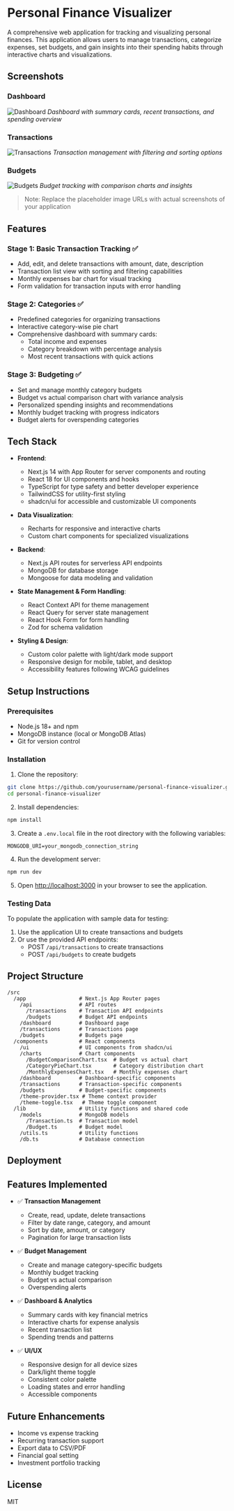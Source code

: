 # Personal Finance Visualizer

A comprehensive web application for tracking and visualizing personal finances. This application allows users to manage transactions, categorize expenses, set budgets, and gain insights into their spending habits through interactive charts and visualizations.

## Screenshots

### Dashboard
![Dashboard](https://i.imgur.com/XYZ123.png)
*Dashboard with summary cards, recent transactions, and spending overview*

### Transactions
![Transactions](https://i.imgur.com/ABC456.png)
*Transaction management with filtering and sorting options*

### Budgets
![Budgets](https://i.imgur.com/DEF789.png)
*Budget tracking with comparison charts and insights*

> Note: Replace the placeholder image URLs with actual screenshots of your application

## Features

### Stage 1: Basic Transaction Tracking ✅
- Add, edit, and delete transactions with amount, date, description
- Transaction list view with sorting and filtering capabilities
- Monthly expenses bar chart for visual tracking
- Form validation for transaction inputs with error handling

### Stage 2: Categories ✅
- Predefined categories for organizing transactions
- Interactive category-wise pie chart
- Comprehensive dashboard with summary cards:
  - Total income and expenses
  - Category breakdown with percentage analysis
  - Most recent transactions with quick actions

### Stage 3: Budgeting ✅
- Set and manage monthly category budgets
- Budget vs actual comparison chart with variance analysis
- Personalized spending insights and recommendations
- Monthly budget tracking with progress indicators
- Budget alerts for overspending categories

## Tech Stack

- **Frontend**: 
  - Next.js 14 with App Router for server components and routing
  - React 18 for UI components and hooks
  - TypeScript for type safety and better developer experience
  - TailwindCSS for utility-first styling
  - shadcn/ui for accessible and customizable UI components

- **Data Visualization**:
  - Recharts for responsive and interactive charts
  - Custom chart components for specialized visualizations

- **Backend**:
  - Next.js API routes for serverless API endpoints
  - MongoDB for database storage
  - Mongoose for data modeling and validation

- **State Management & Form Handling**:
  - React Context API for theme management
  - React Query for server state management
  - React Hook Form for form handling
  - Zod for schema validation

- **Styling & Design**:
  - Custom color palette with light/dark mode support
  - Responsive design for mobile, tablet, and desktop
  - Accessibility features following WCAG guidelines

## Setup Instructions

### Prerequisites
- Node.js 18+ and npm
- MongoDB instance (local or MongoDB Atlas)
- Git for version control

### Installation

1. Clone the repository:
```bash
git clone https://github.com/yourusername/personal-finance-visualizer.git
cd personal-finance-visualizer
```

2. Install dependencies:
```bash
npm install
```

3. Create a `.env.local` file in the root directory with the following variables:
```
MONGODB_URI=your_mongodb_connection_string
```

4. Run the development server:
```bash
npm run dev
```

5. Open [http://localhost:3000](http://localhost:3000) in your browser to see the application.

### Testing Data

To populate the application with sample data for testing:

1. Use the application UI to create transactions and budgets
2. Or use the provided API endpoints:
   - POST `/api/transactions` to create transactions
   - POST `/api/budgets` to create budgets

## Project Structure

```
/src
  /app                 # Next.js App Router pages
    /api               # API routes
      /transactions    # Transaction API endpoints
      /budgets         # Budget API endpoints
    /dashboard         # Dashboard page
    /transactions      # Transactions page
    /budgets           # Budgets page
  /components          # React components
    /ui                # UI components from shadcn/ui
    /charts            # Chart components
      /BudgetComparisonChart.tsx  # Budget vs actual chart
      /CategoryPieChart.tsx       # Category distribution chart
      /MonthlyExpensesChart.tsx   # Monthly expenses chart
    /dashboard         # Dashboard-specific components
    /transactions      # Transaction-specific components
    /budgets           # Budget-specific components
    /theme-provider.tsx # Theme context provider
    /theme-toggle.tsx   # Theme toggle component
  /lib                 # Utility functions and shared code
    /models            # MongoDB models
      /Transaction.ts  # Transaction model
      /Budget.ts       # Budget model
    /utils.ts          # Utility functions
    /db.ts             # Database connection
```

## Deployment


## Features Implemented

- ✅ **Transaction Management**
  - Create, read, update, delete transactions
  - Filter by date range, category, and amount
  - Sort by date, amount, or category
  - Pagination for large transaction lists

- ✅ **Budget Management**
  - Create and manage category-specific budgets
  - Monthly budget tracking
  - Budget vs actual comparison
  - Overspending alerts

- ✅ **Dashboard & Analytics**
  - Summary cards with key financial metrics
  - Interactive charts for expense analysis
  - Recent transaction list
  - Spending trends and patterns

- ✅ **UI/UX**
  - Responsive design for all device sizes
  - Dark/light theme toggle
  - Consistent color palette
  - Loading states and error handling
  - Accessible components

## Future Enhancements

- Income vs expense tracking
- Recurring transaction support
- Export data to CSV/PDF
- Financial goal setting
- Investment portfolio tracking

## License

MIT

